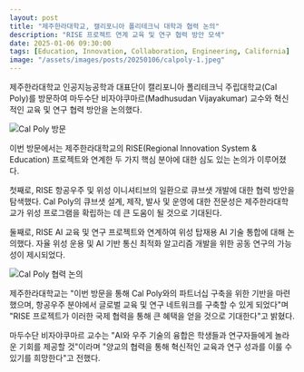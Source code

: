 ```yaml
---
layout: post
title: "제주한라대학교, 캘리포니아 폴리테크닉 대학과 협력 논의"
description: "RISE 프로젝트 연계 교육 및 연구 협력 방안 모색"
date: 2025-01-06 09:30:00
tags: [Education, Innovation, Collaboration, Engineering, California]
image: "/assets/images/posts/20250106/calpoly-1.jpeg"
---
```


제주한라대학교 인공지능공학과 대표단이 캘리포니아 폴리테크닉 주립대학교(Cal Poly)를 방문하여 마두수단 비자야쿠마르(Madhusudan Vijayakumar) 교수와 혁신적인 교육 및 연구 협력 방안을 논의했다.

![Cal Poly 방문](/assets/images/posts/20250106/calpoly-2.jpeg)

이번 방문에서는 제주한라대학교의 RISE(Regional Innovation System & Education) 프로젝트와 연계한 두 가지 핵심 분야에 대한 심도 있는 논의가 이루어졌다. 

첫째로, RISE 항공우주 및 위성 이니셔티브의 일환으로 큐브샛 개발에 대한 협력 방안을 탐색했다. Cal Poly의 큐브샛 설계, 제작, 발사 및 운영에 대한 전문성은 제주한라대학교가 위성 프로그램을 확립하는 데 큰 도움이 될 것으로 기대된다.

둘째로, RISE AI 교육 및 연구 프로젝트와 연계하여 위성 탑재용 AI 기술 통합에 대해 논의했다. 자율 위성 운용 및 AI 기반 통신 최적화 알고리즘 개발을 위한 공동 연구의 가능성이 제시되었다.

![Cal Poly 협력 논의](/assets/images/posts/20250106/calpoly-3.jpeg)

제주한라대학교는 "이번 방문을 통해 Cal Poly와의 파트너십 구축을 위한 기반을 마련했으며, 항공우주 분야에서 글로벌 교육 및 연구 네트워크를 구축할 수 있게 되었다"며 "RISE 프로젝트가 이러한 국제 협력을 통해 큰 혜택을 얻을 것으로 기대한다"고 밝혔다.

마두수단 비자야쿠마르 교수는 "AI와 우주 기술의 융합은 학생들과 연구자들에게 놀라운 기회를 제공할 것"이라며 "양교의 협력을 통해 혁신적인 교육과 연구 성과를 이룰 수 있기를 희망한다"고 전했다.